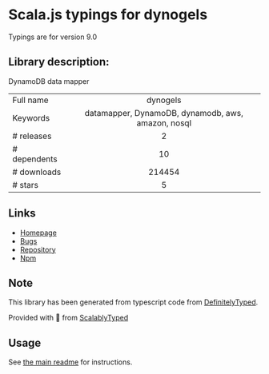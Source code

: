 
# Scala.js typings for dynogels

Typings are for version 9.0

## Library description:
DynamoDB data mapper

|                    |                 |
| ------------------ | :-------------: |
| Full name          | dynogels |
| Keywords           | datamapper, DynamoDB, dynamodb, aws, amazon, nosql |
| # releases         | 2 |
| # dependents       | 10 |
| # downloads        | 214454 |
| # stars            | 5 |

## Links
- [Homepage](https://github.com/clarkie/dynogels#readme)
- [Bugs](https://github.com/clarkie/dynogels/issues)
- [Repository](https://github.com/clarkie/dynogels)
- [Npm](https://www.npmjs.com/package/dynogels)
    


## Note
This library has been generated from typescript code from [DefinitelyTyped](https://definitelytyped.org).

Provided with :purple_heart: from [ScalablyTyped](https://github.com/oyvindberg/ScalablyTyped)

## Usage
See [the main readme](../../readme.md) for instructions.


